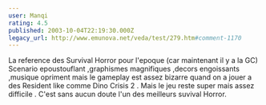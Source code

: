 ```yaml
---
user: Manqi
rating: 4.5
published: 2003-10-04T22:19:30.000Z
legacy_url: http://www.emunova.net/veda/test/279.htm#comment-1170
---
```

La reference des Survival Horror pour l'epoque (car maintenant il y a la GC)
Scenario epoustouflant ,graphismes magnifiques ,decors engoissants ,musique opriment mais le gameplay est assez bizarre quand on a jouer a des Resident like comme Dino Crisis 2 .
Mais le jeu reste super mais assez difficile .
C'est sans aucun doute l'un des meilleurs suvival Horror.